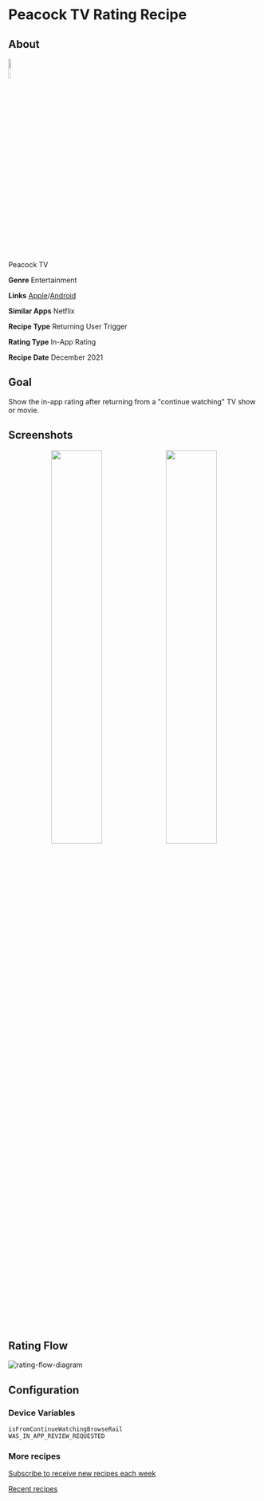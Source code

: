 # Peacock TV Rating Recipe

## About

<img src='https://play-lh.googleusercontent.com/IdHOrlnq_yC9w5NGHollnGnunojuEW1_-8g32VaETN3kkXkTOTi001XN2TBykRC3Tg=s180-rw' width='10%'>

Peacock TV

**Genre** Entertainment

**Links** [Apple](https://apps.apple.com/us/app/peacock-tv-stream-tv-movies/id1508186374)/[Android](https://play.google.com/store/apps/details?id=com.peacocktv.peacockandroid)

**Similar Apps** Netflix

**Recipe Type** Returning User Trigger

**Rating Type** In-App Rating

**Recipe Date** December 2021

## Goal
Show the in-app rating after returning from a "continue watching" TV show or movie.

## Screenshots
<p align="center">
<img src='https://user-images.githubusercontent.com/140911/145250909-33e23ca7-5b3e-4d26-8f80-33652da2bd96.jpg' width='45%'> <img src='https://user-images.githubusercontent.com/140911/145250917-1edfb4aa-fc91-48b4-915a-9094f27ed058.jpg' width='45%'>
</p>

## Rating Flow
![rating-flow-diagram](https://www.plantuml.com/plantuml/proxy?]fmt=svg&src=https://raw.githubusercontent.com/ratingrecipes/ratingrecipes/master/apps/peacock/flow.iuml)

## Configuration

### Device Variables
```
isFromContinueWatchingBrowseRail
WAS_IN_APP_REVIEW_REQUESTED
```

### More recipes

[Subscribe to receive new recipes each week](https://newsletter.ratingrecipes.com/)

[Recent recipes](https://ratingrecipes.com)
